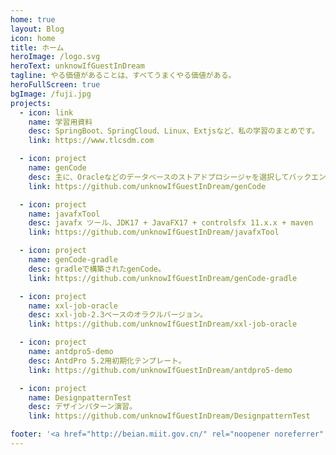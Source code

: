 ```yaml
---
home: true
layout: Blog
icon: home
title: ホーム
heroImage: /logo.svg
heroText: unknowIfGuestInDream
tagline: やる価値があることは、すべてうまくやる価値がある。
heroFullScreen: true
bgImage: /fuji.jpg
projects:
  - icon: link
    name: 学習用資料
    desc: SpringBoot、SpringCloud、Linux、Extjsなど、私の学習のまとめです。
    link: https://www.tlcsdm.com

  - icon: project
    name: genCode
    desc: 主に、Oracleなどのデータベースのストアドプロシージャを選択してバックエンドのJavaコードを生成したり、データベースのテーブルなどを元にCRUDのストアドプロシージャを生成するために使用します。
    link: https://github.com/unknowIfGuestInDream/genCode

  - icon: project
    name: javafxTool
    desc: javafx ツール、JDK17 + JavaFX17 + controlsfx 11.x.x + maven
    link: https://github.com/unknowIfGuestInDream/javafxTool

  - icon: project
    name: genCode-gradle
    desc: gradleで構築されたgenCode。
    link: https://github.com/unknowIfGuestInDream/genCode-gradle

  - icon: project
    name: xxl-job-oracle
    desc: xxl-job-2.3ベースのオラクルバージョン。
    link: https://github.com/unknowIfGuestInDream/xxl-job-oracle

  - icon: project
    name: antdpro5-demo
    desc: AntdPro 5.2用初期化テンプレート。
    link: https://github.com/unknowIfGuestInDream/antdpro5-demo

  - icon: project
    name: DesignpatternTest
    desc: デザインパターン演習。
    link: https://github.com/unknowIfGuestInDream/DesignpatternTest

footer: '<a href="http://beian.miit.gov.cn/" rel="noopener noreferrer" target="_blank">レコード番号: 辽ICP备2021000033号-1</a> | <a href="/about/site.html">このサイトについて</a>'
---
```

